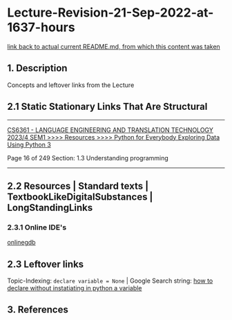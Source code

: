 # Lecture-Revision-21-Sep-2022-at-1637-hours

[link back to actual current README.md, from which this content was taken](README.md)

## 1. Description

Concepts and leftover links from the Lecture

## 2.1 Static Stationary Links That Are Structural

____

[CS6361 - LANGUAGE ENGINEERING AND TRANSLATION TECHNOLOGY 2023/4 SEM1 >>>> Resources >>>> Python for Everybody Exploring Data Using Python 3](https://learn.ul.ie/d2l/le/lessons/10832/topics/435971)

Page 16 of 249
Section:
1.3 Understanding programming

____

## 2.2 Resources | Standard texts | TextbookLikeDigitalSubstances | LongStandingLinks

### 2.3.1 Online IDE's

[onlinegdb](https://www.onlinegdb.com/)

## 2.3 Leftover links

Topic-Indexing: `declare variable = None` | Google Search string: [how to declare without instatiating in python a variable](https://www.google.com/search?q=how+to+declare+without+instatiating+in+python+a+variable&sca_esv=567266337&source=hp&ei=Kj4MZfC7FPmyhbIP7YGwqAY&iflsig=AO6bgOgAAAAAZQxMOkxucGudMc9LVTvwtgAAeiFQRIUA&ved=0ahUKEwjw-MX84LuBAxV5WUEAHe0ADGUQ4dUDCAk&uact=5&oq=how+to+declare+without+instatiating+in+python+a+variable&gs_lp=Egdnd3Mtd2l6Ijhob3cgdG8gZGVjbGFyZSB3aXRob3V0IGluc3RhdGlhdGluZyBpbiBweXRob24gYSB2YXJpYWJsZTIHECEYoAEYCkjAVVAAWLNUcAN4AJABAJgBY6ABlhiqAQI1OLgBA8gBAPgBAcICCxAAGIAEGLEDGIMBwgILEC4YigUYsQMYgwHCAhEQLhiABBixAxiDARjHARjRA8ICERAuGIMBGMcBGLEDGNEDGIAEwgILEC4YgAQYxwEYrwHCAgsQLhiABBixAxiDAcICCxAAGIoFGLEDGIMBwgIIEAAYgAQYsQPCAggQLhiABBixA8ICCBAuGIoFGLEDwgIFEAAYgATCAgQQABgDwgIOEC4YigUYsQMYxwEYrwHCAggQABiKBRixA8ICCBAAGIoFGIYDwgIHEAAYgAQYCsICBhAAGBYYHsICBBAhGBXCAggQIRgWGB4YHcICBRAhGKABwgIEECEYCsICChAhGBYYHhgPGB0&sclient=gws-wiz)

## 3. References
